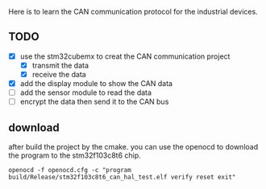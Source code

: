 Here is to learn the CAN communication protocol for the industrial devices. 

## TODO

- [x] use the stm32cubemx to creat the CAN communication project
  - [x] transmit the data
  - [x] receive the data
- [x] add the display module to show the CAN data
- [ ] add the sensor module to read the data
- [ ] encrypt the data then send it to the CAN bus

## download

after build the project by the cmake. you can use the openocd to download the program to the stm32f103c8t6 chip.

```shell
openocd -f openocd.cfg -c "program build/Release/stm32f103c8t6_can_hal_test.elf verify reset exit"
```